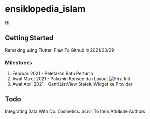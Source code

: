 # ensiklopedia_islam

Hi.

## Getting Started

Remaking using Flutter, Flew To Github In 2021/03/09

### Milestones

1. Februari 2021 - Peletakan Batu Pertama
2. Awal Maret 2021 - Pakemin Konsep dan Layout
![First Init](https://github.com/shohiebsense/IslamicEncyclopedia/blob/master/IE_2021_03_10.gif)
3. Awal April 2021 - Ganti ListView  StatefulWidget ke Provider

## Todo

Integrating Data With Db.
Cosmetics.
Scroll To Item
Attribute Authors
